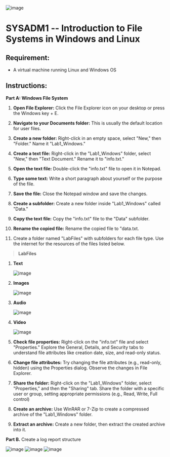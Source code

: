 ![image](https://github.com/user-attachments/assets/13035f97-8348-43a5-86f3-81da3379bb12)


# SYSADM1 -- Introduction to File Systems in Windows and Linux

## Requirement: 

-   A virtual machine running Linux and Windows OS

## Instructions:

**Part A: Windows File System**

1.  **Open File Explorer:** Click the File Explorer icon on your desktop
    or press the Windows key + E.

2.  **Navigate to your Documents folder:** This is usually the default
    location for user files.

3.  **Create a new folder:** Right-click in an empty space, select
    \"New,\" then \"Folder.\" Name it \"Lab1_Windows.\"

4.  **Create a text file:** Right-click in the \"Lab1_Windows\" folder,
    select \"New,\" then \"Text Document.\" Rename it to \"info.txt.\"

5.  **Open the text file:** Double-click the \"info.txt\" file to open
    it in Notepad.

6.  **Type some text:** Write a short paragraph about yourself or the
    purpose of the file.

7.  **Save the file:** Close the Notepad window and save the changes.

8.  **Create a subfolder:** Create a new folder inside \"Lab1_Windows\"
    called \"Data.\"

9.  **Copy the text file:** Copy the \"info.txt\" file to the \"Data\"
    subfolder.

10. **Rename the copied file:** Rename the copied file to \"data.txt.

11. Create a folder named \"LabFiles\" with subfolders for each file
    type. Use the internet for the resources of the files listed below.

> **LabFiles**

1.  **Text**

    ![image](https://github.com/user-attachments/assets/9da7404c-df84-4583-8446-92535a28bd67)


2.  **Images**

    ![image](https://github.com/user-attachments/assets/72a94237-30ff-46c3-9820-daa368bb2846)


3.  **Audio**

    ![image](https://github.com/user-attachments/assets/b47b324f-dbc8-410c-a44b-7be9de45cd76)

4.  **Video**

    ![image](https://github.com/user-attachments/assets/cb0d4d3a-eb73-4c0a-9f6f-a6f634201d6a)



12. **Check file properties:** Right-click on the \"info.txt\" file and
    select \"Properties.\" Explore the General, Details, and Security
    tabs to understand file attributes like creation date, size, and
    read-only status.

13. **Change file attributes:** Try changing the file attributes (e.g.,
    read-only, hidden) using the Properties dialog. Observe the changes
    in File Explorer.

14. **Share the folder:** Right-click on the \"Lab1_Windows\" folder,
    select \"Properties,\" and then the \"Sharing\" tab. Share the
    folder with a specific user or group, setting appropriate
    permissions (e.g., Read, Write, Full control)

15. **Create an archive:** Use WinRAR or 7-Zip to create a compressed
    archive of the \"Lab1_Windows\" folder.

16. **Extract an archive:** Create a new folder, then extract the
    created archive into it.

**Part B.** Create a log report structure

![image](https://github.com/user-attachments/assets/9f667af2-95c4-40ba-b757-fb9f6e97c7cf)
![image](https://github.com/user-attachments/assets/46bc5d1a-8b63-4739-b7d0-8f8d4a8225c8)
![image](https://github.com/user-attachments/assets/eaa3ff7c-2233-4694-9540-24f07264f23d)
